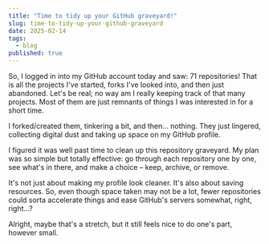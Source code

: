 ```yaml
---
title: "Time to tidy up your GitHub graveyard!"
slug: time-to-tidy-up-your-github-graveyard
date: 2025-02-14
tags:
  - blog
published: true
---
```


So, I logged in into my GitHub account today and saw: 71 repositories! That is all the projects I've started, forks I've looked into, and then just abandoned. Let's be real; no way am I really keeping track of that many projects. Most of them are just remnants of things I was interested in for a short time.

I forked/created them, tinkering a bit, and then... nothing. They just lingered, collecting digital dust and taking up space on my GitHub profile.

I figured it was well past time to clean up this repository graveyard. My plan was so simple but totally effective: go through each repository one by one, see what's in there, and make a choice – keep, archive, or remove.

It's not just about making my profile look cleaner. It's also about
saving resources. So, even though space taken may not be a lot, fewer repositories could sorta accelerate things and ease GitHub's servers somewhat, right, right...? 

Alright, maybe that's a stretch, but it still feels nice to do one's part, however small.